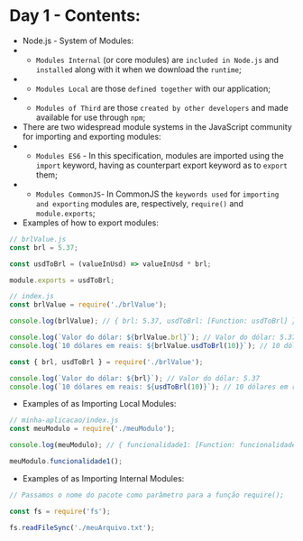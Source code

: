 # Day 1 - Contents: 

* Node.js - System of Modules: 
* - `Modules Internal` (or core modules) are `included in Node.js` and `installed` along with it when we download the `runtime`; 
* - `Modules Local` are those `defined together` with our application; 
* - `Modules of Third` are those `created by other developers` and made available for use through `npm`; 
* There are two widespread module systems in the JavaScript community for importing and exporting modules:  
* - `Modules ES6` - In this specification, modules are imported using the `import` keyword, having as counterpart export keyword as to `export` them; 
* - `Modules CommonJS`- In CommonJS the `keywords used` for `importing and exporting` modules are, respectively, `require()` and `module.exports`; 
* Examples of how to export modules:  
```js
// brlValue.js
const brl = 5.37;

const usdToBrl = (valueInUsd) => valueInUsd * brl;

module.exports = usdToBrl;
```
```js
// index.js
const brlValue = require('./brlValue');

console.log(brlValue); // { brl: 5.37, usdToBrl: [Function: usdToBrl] }

console.log(`Valor do dólar: ${brlValue.brl}`); // Valor do dólar: 5.37
console.log(`10 dólares em reais: ${brlValue.usdToBrl(10)}`); // 10 dólares em reais: 53.7
```
```js
const { brl, usdToBrl } = require('./brlValue');

console.log(`Valor do dólar: ${brl}`); // Valor do dólar: 5.37
console.log(`10 dólares em reais: ${usdToBrl(10)}`); // 10 dólares em reais: 53.7
```
* Examples of as Importing Local Modules: 
```js
// minha-aplicacao/index.js
const meuModulo = require('./meuModulo');

console.log(meuModulo); // { funcionalidade1: [Function: funcionalidade1], funcionalidade2: [Function: funcionalidade2] }

meuModulo.funcionalidade1();
```
* Examples of as Importing Internal Modules: 
```js
// Passamos o nome do pacote como parâmetro para a função require(); 

const fs = require('fs');

fs.readFileSync('./meuArquivo.txt');
```

